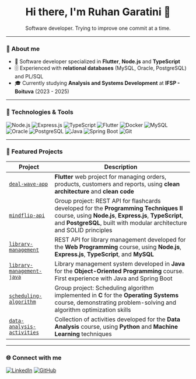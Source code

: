 <h1 align="center">Hi there, I'm Ruhan Garatini 👋</h1>

<p align="center">
  Software developer. Trying to improve one commit at a time.
</p>

---

### 🚀 About me

- 💼 Software developer specialized in **Flutter**, **Node.js** and **TypeScript**
- 🗄️ Experienced with **relational databases** (MySQL, Oracle, PostgreSQL) and PL/SQL
- 🎓 Currently studying **Analysis and Systems Development** at **IFSP - Boituva** (2023 - 2025)

---

### 🧰 Technologies & Tools

![Node.js](https://img.shields.io/badge/-Node.js-333?style=flat-square&logo=node.js)
![Express.js](https://img.shields.io/badge/-Express.js-333?style=flat-square&logo=express)
![TypeScript](https://img.shields.io/badge/-TypeScript-333?style=flat-square&logo=typescript)
![Flutter](https://img.shields.io/badge/-Flutter-333?style=flat-square&logo=flutter)
![Docker](https://img.shields.io/badge/-Docker-333?style=flat-square&logo=docker)
![MySQL](https://img.shields.io/badge/-MySQL-333?style=flat-square&logo=mysql)
![Oracle](https://img.shields.io/badge/-Oracle-333?style=flat-square&logo=oracle)
![PostgreSQL](https://img.shields.io/badge/-PostgreSQL-333?style=flat-square&logo=postgresql)
![Java](https://img.shields.io/badge/-Java-333?style=flat-square&logo=openjdk)
![Spring Boot](https://img.shields.io/badge/-Spring%20Boot-333?style=flat-square&logo=springboot)
![Git](https://img.shields.io/badge/-Git-333?style=flat-square&logo=git)

---

### 📌 Featured Projects

| Project | Description |
|--------|-------------|
| [`deal-wave-app`](https://github.com/ruhangaratini/deal-wave-app) | **Flutter** web project for managing orders, products, customers and reports, using **clean architecture** and **clean code** |
| [`mindflip-api`](https://github.com/RenanYMartins/MindFlipAPI) | Group project: REST API for flashcards developed for the **Programming Techniques II** course, using **Node.js**, **Express.js**, **TypeScript**, and **PostgreSQL**, built with modular architecture and SOLID principles |
| [`library-management`](https://github.com/ruhangaratini/PWEB-Projeto-II) | REST API for library management developed for the **Web Programming** course, using **Node.js**, **Express.js**, **TypeScript**, and **MySQL** |
| [`library-management-java`](https://github.com/ruhangaratini/POO-Biblioteca) | Library management system developed in **Java** for the **Object-Oriented Programming** course. First experience with Java and Spring Boot |
| [`scheduling-algorithm`](https://github.com/FlaviaGoes/algoritmoEscalonamento) | Group project: Scheduling algorithm implemented in **C** for the **Operating Systems** course, demonstrating problem-solving and algorithm optimization skills |
| [`data-analysis-activities`](https://github.com/ruhangaratini/ADD-Trabalho-Final) | Collection of activities developed for the **Data Analysis** course, using **Python** and **Machine Learning** techniques |

---

### 🌐 Connect with me

[![LinkedIn](https://img.shields.io/badge/-LinkedIn-0A66C2?style=flat-square&logo=linkedin&logoColor=white)](https://www.linkedin.com/in/ruhan-garatini)
[![GitHub](https://img.shields.io/badge/-GitHub-181717?style=flat-square&logo=github&logoColor=white)](https://github.com/ruhangaratini)
